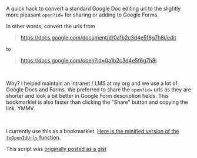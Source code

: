 A quick hack to convert a standard Google Doc editing url to the slightly more pleasant `open?id=` for sharing or adding to Google Forms.

In other words, convert the urls from
> https://docs.google.com/document/d/0a1b2c3d4e5f6g7h8i/edit

to
> https://docs.google.com/open?id=0a1b2c3d4e5f6g7h8i

<br>

Why? I helped maintain an intranet / LMS at my org and we use a lot of Google Docs and Forms. We preferred to share the `open?id=` urls as they are shorter and look a bit better in Google Form description fields. This bookmarklet is also faster than clicking the "Share" button and copying the link. YMMV.

<br>

I currently use this as a bookmarklet. [Here is the minified version of the `toOpenIdUrls` function](https://gist.githubusercontent.com/unforswearing/d7f4def8e87bbace37774ecf932e816b/raw/aa72f31648dffae3d4f9b7f02c8be779e4aa2f45/toOpenIdUrl_min.js).

This script was [originally posted as a gist](https://gist.github.com/unforswearing/d7f4def8e87bbace37774ecf932e816b)
